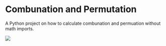 # Combunation and Permutation

A Python project on how to calculate combunation and permuation without math imports.

![](https://github.com/DavidaTorres1/Factorials/blob/main/giphy.gif)
